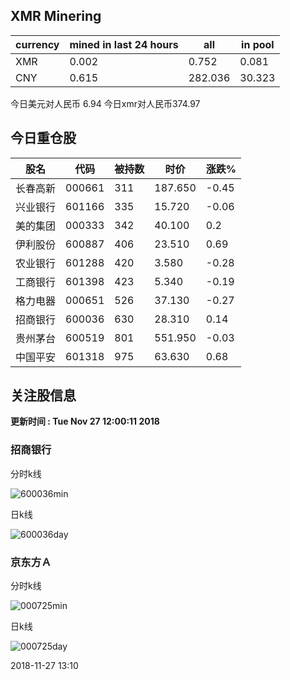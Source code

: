 ## XMR Minering

|currency|mined in last 24 hours|all|in pool|
|---|---|---|---|
|XMR|0.002|0.752|0.081|
|CNY|0.615|282.036|30.323|

今日美元对人民币 6.94	今日xmr对人民币374.97


## 今日重仓股 

|股名|代码|被持数|时价|涨跌%|
|---|---|---|---|---|
|长春高新|000661|311|187.650|-0.45|
|兴业银行|601166|335|15.720|-0.06|
|美的集团|000333|342|40.100|0.2|
|伊利股份|600887|406|23.510|0.69|
|农业银行|601288|420|3.580|-0.28|
|工商银行|601398|423|5.340|-0.19|
|格力电器|000651|526|37.130|-0.27|
|招商银行|600036|630|28.310|0.14|
|贵州茅台|600519|801|551.950|-0.03|
|中国平安|601318|975|63.630|0.68|

## 关注股信息
**更新时间 : Tue Nov 27 12:00:11 2018**
### 招商银行 
分时k线

![600036min](http://image.sinajs.cn/newchart/min/n/sh600036.gif)

日k线

![600036day](http://image.sinajs.cn/newchart/daily/n/sh600036.gif)

### 京东方Ａ 
分时k线

![000725min](http://image.sinajs.cn/newchart/min/n/sz000725.gif)

日k线

![000725day](http://image.sinajs.cn/newchart/daily/n/sz000725.gif)

2018-11-27 13:10